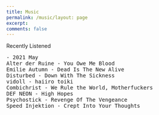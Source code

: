 ```yaml
---
title: Music
permalink: /music/layout: page
excerpt: 
comments: false
---
```


Recently Listened <br />

<pre>
- 2021 May
Alter der Ruine - You Owe Me Blood
Emilie Autumn - Dead Is The New Alive
Disturbed - Down With The Sickness
vidoll - haiiro toiki
Combichrist - We Rule the World, Motherfuckers
DEF NEON - High Hopes
Psychostick - Revenge Of The Vengeance
Speed Injektion - Crept Into Your Thoughts
</pre>